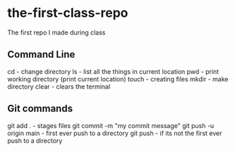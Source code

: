 # the-first-class-repo
The first repo I made during class

## Command Line

cd - change directory
ls - list all the things in current location
pwd - print working directory (print current location)
touch - creating files
mkdir - make directory
clear - clears the terminal

## Git commands

git add . - stages files
git commit -m "my commit message"
git push -u origin main - first ever push to a directory
git push - if its not the first ever push to a directory
